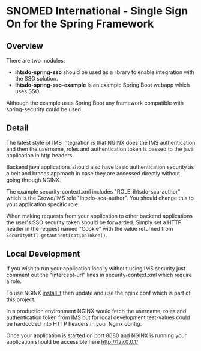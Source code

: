 # SNOMED International - Single Sign On for the Spring Framework

## Overview
There are two modules:
* **ihtsdo-spring-sso** should be used as a library to enable integration with the SSO solution. 
* **ihtsdo-spring-sso-example** Is an example Spring Boot webapp which uses SSO.

Although the example uses Spring Boot any framework compatible with spring-security could be used.

## Detail
The latest style of IMS integration is that NGINX does the IMS authentication and then the username, roles and authentication token is passed to the java application in http headers.

Backend java applications should also have basic authentication security as a belt and braces approach in case they are accessed directly without going through NGINX.

The example security-context.xml includes "ROLE_ihtsdo-sca-author" which is the Crowd/IMS role "ihtsdo-sca-author". You should change this to your application specific role.

When making requests from your application to other backend applications the user's SSO security token should be forwarded. 
Simply set a HTTP header in the request named "Cookie" with the value returned from ```SecurityUtil.getAuthenticationToken()```.

## Local Development
If you wish to run your application locally without using IMS security just comment out the "intercept-url" lines in security-context.xml which require a role.

To use NGINX [install it](https://www.google.com/?#q=install%20nginx) then update and use the nginx.conf which is part of this project. 

In a production environment NGINX would fetch the username, roles and authentication token from IMS but for local development test-values could be hardcoded into HTTP headers in your Nginx config.


Once your application is started on port 8080 and NGINX is running your application should be accessible here http://127.0.0.1/
